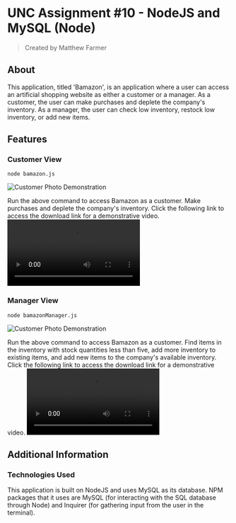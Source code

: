 # **UNC Assignment #10 - NodeJS and MySQL (Node)**
> Created by Matthew Farmer

## About
This application, titled 'Bamazon', is an application where a user can access an artificial shopping website as either a customer or a manager. As a customer, the user can make purchases and deplete the company's inventory. As a manager, the user can check low inventory, restock low inventory, or add new items.

## Features

### Customer View
`node bamazon.js`

![ Customer Photo Demonstration ](./demoMedia/bamazonStill.png)

Run the above command to access Bamazon as a customer. Make purchases and deplete the company's inventory. Click the following link to access the download link for a demonstrative video. ![ Customer Video Demonstration ](./demoMedia/bamazon.mov)

### Manager View
`node bamazonManager.js`

![ Customer Photo Demonstration ](./demoMedia/bamazonManagerStill.png)

Run the above command to access Bamazon as a customer. Find items in the inventory with stock quantities less than five, add more inventory to existing items, and add new items to the company's available inventory. Click the following link to access the download link for a demonstrative video. ![ Manager Video Demonstration ](./demoMedia/bamazonManager.mov)

## Additional Information

### Technologies Used

This application is built on NodeJS and uses MySQL as its database. NPM packages that it uses are MySQL (for interacting with the SQL database through Node) and Inquirer (for gathering input from the user in the terminal).
